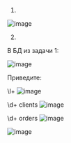1.

![image](https://github.com/inyushov/devops-netology/assets/127683348/7d39b1e7-256b-4b7f-b8c4-c336f1ed1405)
  
2.

В БД из задачи 1:

![image](https://github.com/inyushov/devops-netology/assets/127683348/cba18862-ee6c-48ee-849d-cf1857a34353)

Приведите:

\l+
![image](https://github.com/inyushov/devops-netology/assets/127683348/6b86fad8-b5f0-451a-a87f-62460691126b)

\d+ clients
![image](https://github.com/inyushov/devops-netology/assets/127683348/d9b655a3-711d-468d-a5c5-4866fda6546f)

\d+ orders
![image](https://github.com/inyushov/devops-netology/assets/127683348/d0395851-6956-4827-9df1-fecaf1115e67)


![image](https://github.com/inyushov/devops-netology/assets/127683348/17bd8606-089e-402d-8f0b-40fd105c1b32)





